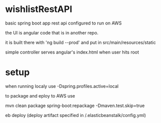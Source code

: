 # wishlistRestAPI
basic spring boot app rest api configured to run on AWS

the UI is angular code that is in another repo.

it is built there with 'ng build --prod' and put in src/main/resources/static

simple controller serves angular's index.html when user hits root

# setup
when running localy use -Dspring.profiles.active=local

to package and eploy to AWS use

mvn clean package spring-boot:repackage -Dmaven.test.skip=true

eb deploy (deploy artifact specified in /.elasticbeanstalk/config.yml)


